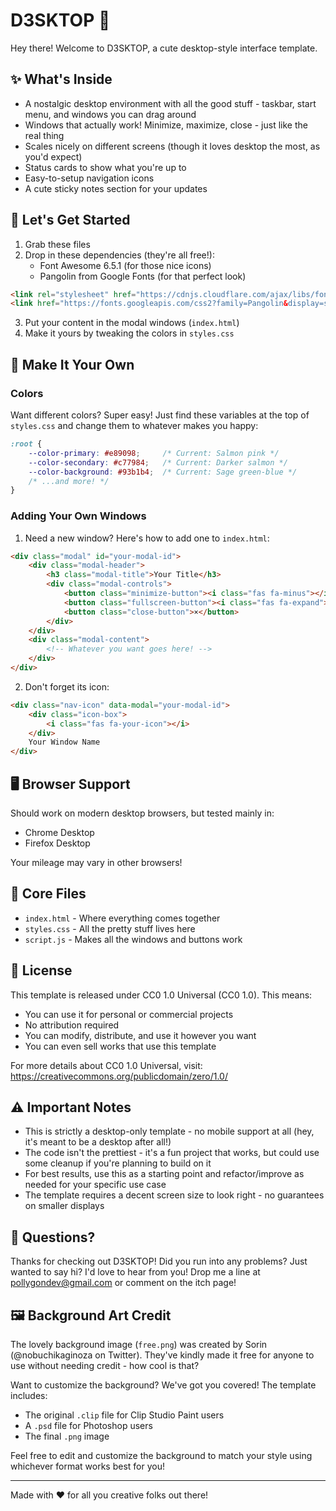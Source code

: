 # D3SKTOP 🎨

Hey there! Welcome to D3SKTOP, a cute desktop-style interface template.

## ✨ What's Inside

- A nostalgic desktop environment with all the good stuff - taskbar, start menu, and windows you can drag around
- Windows that actually work! Minimize, maximize, close - just like the real thing
- Scales nicely on different screens (though it loves desktop the most, as you'd expect)
- Status cards to show what you're up to
- Easy-to-setup navigation icons
- A cute sticky notes section for your updates

## 🚀 Let's Get Started

1. Grab these files
2. Drop in these dependencies (they're all free!):
   - Font Awesome 6.5.1 (for those nice icons)
   - Pangolin from Google Fonts (for that perfect look)

```html
<link rel="stylesheet" href="https://cdnjs.cloudflare.com/ajax/libs/font-awesome/6.5.1/css/all.min.css">
<link href="https://fonts.googleapis.com/css2?family=Pangolin&display=swap" rel="stylesheet">
```

3. Put your content in the modal windows (`index.html`)
4. Make it yours by tweaking the colors in `styles.css`

## 🎨 Make It Your Own

### Colors

Want different colors? Super easy! Just find these variables at the top of `styles.css` and change them to whatever makes you happy:

```css
:root {
    --color-primary: #e89098;     /* Current: Salmon pink */
    --color-secondary: #c77984;   /* Current: Darker salmon */
    --color-background: #93b1b4;  /* Current: Sage green-blue */
    /* ...and more! */
}
```

### Adding Your Own Windows

1. Need a new window? Here's how to add one to `index.html`:
```html
<div class="modal" id="your-modal-id">
    <div class="modal-header">
        <h3 class="modal-title">Your Title</h3>
        <div class="modal-controls">
            <button class="minimize-button"><i class="fas fa-minus"></i></button>
            <button class="fullscreen-button"><i class="fas fa-expand"></i></button>
            <button class="close-button">×</button>
        </div>
    </div>
    <div class="modal-content">
        <!-- Whatever you want goes here! -->
    </div>
</div>
```

2. Don't forget its icon:
```html
<div class="nav-icon" data-modal="your-modal-id">
    <div class="icon-box">
        <i class="fas fa-your-icon"></i>
    </div>
    Your Window Name
</div>
```

## 🖥️ Browser Support

Should work on modern desktop browsers, but tested mainly in:
- Chrome Desktop
- Firefox Desktop

Your mileage may vary in other browsers!

## 🔧 Core Files

- `index.html` - Where everything comes together
- `styles.css` - All the pretty stuff lives here
- `script.js` - Makes all the windows and buttons work

## 📜 License

This template is released under CC0 1.0 Universal (CC0 1.0). This means:
- You can use it for personal or commercial projects
- No attribution required
- You can modify, distribute, and use it however you want
- You can even sell works that use this template

For more details about CC0 1.0 Universal, visit: https://creativecommons.org/publicdomain/zero/1.0/

## ⚠️ Important Notes

- This is strictly a desktop-only template - no mobile support at all (hey, it's meant to be a desktop after all!)
- The code isn't the prettiest - it's a fun project that works, but could use some cleanup if you're planning to build on it
- For best results, use this as a starting point and refactor/improve as needed for your specific use case
- The template requires a decent screen size to look right - no guarantees on smaller displays

## 📮 Questions?

Thanks for checking out D3SKTOP! Did you run into any problems? Just wanted to say hi? I'd love to hear from you! Drop me a line at pollygondev@gmail.com or comment on the itch page!

## 🖼️ Background Art Credit

The lovely background image (`free.png`) was created by Sorin (@nobuchikaginoza on Twitter). They've kindly made it free for anyone to use without needing credit - how cool is that?

Want to customize the background? We've got you covered! The template includes:
- The original `.clip` file for Clip Studio Paint users
- A `.psd` file for Photoshop users
- The final `.png` image

Feel free to edit and customize the background to match your style using whichever format works best for you!

---

Made with ❤️ for all you creative folks out there!